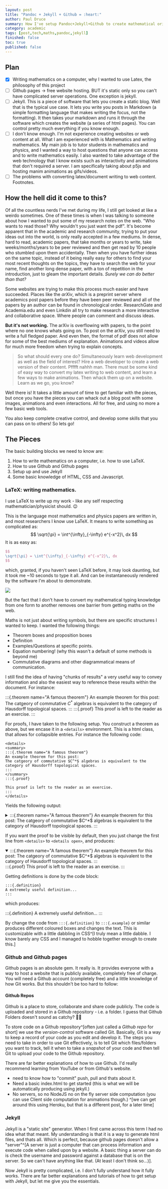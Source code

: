 ```yaml
---
layout: post
title: "Pandoc + Jekyll + Github = :heart:"
author: Paul Druce
summary: How I've setup Pandoc+Jekyll+Github to create mathematical oriented content for the web. For free!
category: academic
tags: [post,tech,maths,pandoc,jekyll]
finished: false
toc: true
published: false
---
```


## Plan

- [x] Writing mathematics on a computer, why I wanted to use Latex, the philosophy of this project
- [ ] Github pages -> free website hosting. BUT it's static only so you can't have complicated server operations. One exception is jekyll.
- [ ] Jekyll. This is a piece of software that lets you create a static blog. Well that is the typical use case. It lets you write you posts in Markdown (a simple formatting language that makes writing the focus, not the formatting). It then takes your markdown and runs it through the software which creates the website (a series of html pages). You can control pretty much everything if you know enough.
- [ ] I don't know enough. I'm not experience creating websites or web content at all. What I am experienced with is Mathematics and writing mathematics. My main job is to tutor students in mathematics and physics, and I wanted a way to host questions that anyone can access and to write mathematics easily. I also wanted to take advantage of the web technology that I know exists such as interactivity and animations that don't required a server. I am specifically taking about p5js and hosting manim animations as gifs/videos.
- [ ] The problems with converting latex/document writing to web content. Footnotes.

## How the hell did it come to this?

Of all the countless nerds I've met during my life, I still get looked at like a weirdo sometimes. One of these times is when I was talking to someone about how I wanted to put some of my research notes on the web. "Who wants to read those? Why wouldn't you just want the pdf". It's become apparent that in the academic and research community, trying to put your ideas out into the world, is only really accepted in a few mediums. In dense, hard to read, academic papers, that take months or years to write, take weeks/months/years to be peer reviewed and then get read by 10 people who stumbled upon them accidentally.
Then when you have further ideas on the same topic, instead of it being really easy for others to find your most recent thoughts on the topics, they have to search the web for your name, find another long dense paper, with a ton of repetition in the introduction, just to gleam the important details. *Surely we can do better than that?*

Some websites are trying to make this process much easier and have succeeded. Places like the *arXiv*, which is a preprint server where academics post papers before they have been peer reviewed and all of the papers by an author can be found in chronological order. ResearchGate and Academia.edu and even Linkdin all try to make research a more interactive and collaborative space. Where people can comment and discuss ideas.

**But it's not working.** The arXiv is overflowing with papers, to the point where no one knows whats going on. To post on the arXiv, you still need to write a full fledged paper. And even then, the format of pdf does not allow for some of the best mediums of explanation. Animations and videos allow for much more freedom when trying to explain concepts.

> So what should every one do? Simultaneously learn web development as well as the field of interest?
> Hire a web developer to create a web version of their content. Pfffft nahhh man. There must be some kind of easy way to convert my latex writing to web content, and learn a few ways to make animations. Then whack them up on a website. Learn as we go, you know?

Well there is! It takes a little amount of time to get familiar with the pieces, but once you have the pieces you can whack out a blog post with some images, animations and even interactions. All for free, and using no more a few basic web tools.

You also keep complete creative control, and develop some skills that you can pass on to others! So lets go!

## The Pieces

The basic building blocks we need to know are:

1. How to write mathematics on a computer, i.e. how to use LaTeX.
1. How to use Github and Github pages
1. Setup up and use Jekyll
1. Some basic knowledge of HTML, CSS and Javascript.

### LaTeX: writing mathematics.

I use LaTeX to write up my work - like any self respecting mathematician/physicist should. :wink:

This is the language most mathematics and physics papers are written in, and most researchers I know use LaTeX. It means to write something as complicated as:
$$
\sqrt{\pi} = \int^{\infty}_{-\infty} e^{-x^2}\, dx
$$
It is as easy as:
```latex
$$
\sqrt{\pi} = \int^{\infty}_{-\infty} e^{-x^2}\, dx
$$
```

which, granted, if you haven't seen LaTeX before, it may look daunting, but it took me ~10 seconds to type it all. And can be instantaneously rendered by the software I'm about to demonstrate.

![](/assets/2021/2021-02-16-maths_pandoc_jekyll/latex_demo.gif)
<!--
<center>
<video width="640" height="480" loop autoplay>
<source src ="/assets/2021/2021-02-16-maths_pandoc_jekyll/latex_demo.mov">
</video>
</center> -->

But the fact that I don't have to convert my mathematical typing knowledge from one form to another removes one barrier from getting maths on the web.

Maths is not just about writing symbols, but there are specific structures I wanted to keep.
I wanted the following things:

- Theorem boxes and proposition boxes
- Definition
- Examples/Questions at specific points.
- Equation numbering! (why this wasn't a default of some methods is beyond me)
- Commutative diagrams and other diagrammatical means of communication.

I still find the idea of having "chunks of results" a very useful way to convey information and also the easiest way to reference these results within the document. For instance:

:::{.theorem name="A famous theorem"}
An example theorem for this post:
The catgeory of commutative $C^*$ algebras is equivalent to the category of Hausdorff topological spaces.
:::
:::{.proof}
This proof is left to the reader as an exercise.
:::


For proofs, I have taken to the following setup. You construct a theorem as above, but we encase it in a ```<details>``` environment. This is a html class, that allows for collapsible entries. For instance the following code:

```
<details>
<summary>
:::{.theorem name="A famous theorem"}
An example theorem for this post:
The catgeory of commutative $C^*$ algebras is equivalent to the
category of Hausdorff topological spaces.
:::
</summary>
:::{.proof}

This proof is left to the reader as an exercise.
:::
</details>
```
Yields the following output:
<details>
<summary>
:::{.theorem name="A famous theorem"}
An example theorem for this post:
The catgeory of commutative $C^*$ algebras is equivalent to the
category of Hausdorff topological spaces.
:::
</summary>
:::{.proof}

This proof is left to the reader as an exercise.
:::
</details>

If you want the proof to be visible by default, then you just change the first line from ```<details>``` to ```<details open>```, and produces:

<details open>
<summary>
:::{.theorem name="A famous theorem"}
An example theorem for this post:
The catgeory of commutative $C^*$ algebras is equivalent to the
category of Hausdorff topological spaces.
:::
</summary>
:::{.proof}
This proof is left to the reader as an exercise.
:::
</details>

Getting definitions is done by the code block:
```
:::{.definition}
A extremely useful definition...
:::
```

which produces:

:::{.definition}
A extremely useful definition...
:::

By change the code from ```:::{.definition}``` to ```:::{.example}``` or similar produces different coloured boxes and changes the text. This is customizable with a little dabbling in CSS^[I truly mean a little dabble. I know barely any CSS and I managed to hobble together enough to create this.]


### Github and Github pages

Github pages is an absolute gem. It really is. It provides everyone with a way to host a website that is publicly available, completely free of charge. You will need a Github account (completely free) and a little knowledge of how Git works. But this shouldn't be too hard to follow:

#### Github Repos

Github is a place to store, collaborate and share code publicly. The code is uploaded and stored in a Github repository - i.e. a folder. I guess that Github Folders doesn't sound as catchy? :man_shrugging:

To store code on a Github repository^[often just called a *Github repo* for short] we use the *version-control* software called Git. Basically, Git is a way to keep a record of your code as you edit and develop it. The steps you need to take in order to use Git effectively, is to tell Git which files/folders you want to track, tell it when to take a *snapshot* of your code and then tell Git to upload your code to the Github repository.

There are far better explanations of how to use Github. I'd really recommend learning from YouTube or from Github's website.  



- need to know how to "commit" push, pull and thats about it.
- Need a basic index.html to get started (this is what we will be automatically producing using jekyll.)
- No servers, so no NodeJS no on the fly server side computation (you can use Client side computation for animations though.) ^[we can get around this using Heroku, but that is a different post, for a later time]

### Jekyll

Jekyll is a "static site" generator. When I first came across this term I had no idea what that meant.
My understanding is that it is a way to generate html files, and thats all. Which is perfect, because github pages doesn't allow a "server"^[A server is just a computer that can process information and execute code when called upon by a website. A basic thing a server can do is check the username and password against a database that is on the server. So we can't have anything like that. (At least I don't think so...)].

Now Jekyll is pretty complicated, i.e. I don't fully understand how it fully works.
There are far better explanations and tutorials of how to get setup with Jekyll, but let me give you the essentials.
